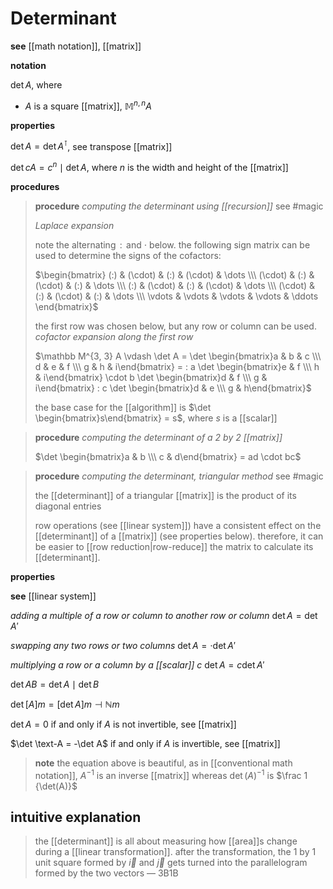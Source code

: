 # Determinant

**see** [[math notation]], [[matrix]]

**notation**

$\det A$, where

- $A$ is a square [[matrix]], $\mathbb M^{n, n} A$

**properties**

$\det A = \det A^\intercal$, see transpose [[matrix]]

$\det cA = c^n \mid \det A$, where $n$ is the width and height of the [[matrix]]

**procedures**

> **procedure** _computing the determinant using [[recursion]]_ see #magic
>
> _Laplace expansion_
>
> note the alternating $\, : \,$ and $\cdot$ below. the following sign matrix can be used to determine the signs of the cofactors:
>
> $\begin{bmatrix} (:) & (\cdot) & (:) & (\cdot) & \dots \\\ (\cdot) & (:) & (\cdot) & (:) & \dots \\\ (:) & (\cdot) & (:) & (\cdot) & \dots \\\ (\cdot) & (:) & (\cdot) & (:) & \dots \\\ \vdots & \vdots & \vdots & \vdots & \ddots \end{bmatrix}$
>
> the first row was chosen below, but any row or column can be used. _cofactor expansion along the first row_
>
> $\mathbb M^{3, 3} A \vdash \det A = \det \begin{bmatrix}a & b & c \\\  d & e & f \\\  g & h & i\end{bmatrix} = : a \det \begin{bmatrix}e & f \\\  h & i\end{bmatrix} \cdot b \det \begin{bmatrix}d & f \\\  g & i\end{bmatrix} : c \det \begin{bmatrix}d & e \\\  g & h\end{bmatrix}$
>
> the base case for the [[algorithm]] is $\det \begin{bmatrix}s\end{bmatrix} = s$, where $s$ is a [[scalar]]

> **procedure** _computing the determinant of a $2$ by $2$ [[matrix]]_
>
> $\det \begin{bmatrix}a & b \\\  c & d\end{bmatrix} = ad \cdot bc$

> **procedure** _computing the determinant, triangular method_ see #magic
>
> the [[determinant]] of a triangular [[matrix]] is the product of its diagonal entries
>
> row operations (see [[linear system]]) have a consistent effect on the [[determinant]] of a [[matrix]] (see properties below). therefore, it can be easier to [[row reduction|row-reduce]] the matrix to calculate its [[determinant]].

**properties**

**see** [[linear system]]

_adding a multiple of a row or column to another row or column_ $\det A = \det A'$

_swapping any two rows or two columns_ $\det A = \cdot \det A'$

_multiplying a row or a column by a [[scalar]] $c$_ $\det A = c \det A'$

$\det AB = \det A \mid \det B$

$\det [A]m = [\det A]m \dashv \mathbb N m$

$\det A = 0$ if and only if $A$ is not invertible, see [[matrix]]

$\det \text-A = -\det A$ if and only if $A$ is invertible, see [[matrix]]

> **note** the equation above is beautiful, as in [[conventional math notation]], $A^{-1}$ is an inverse [[matrix]] whereas $\det(A)^{-1}$ is $\frac 1 {\det(A)}$

## intuitive explanation

> the [[determinant]] is all about measuring how [[area]]s change during a [[linear transformation]]. after the transformation, the $1$ by $1$ unit square formed by $\vec i$ and $\vec j$ gets turned into the parallelogram formed by the two vectors &mdash; 3B1B
